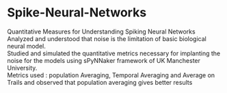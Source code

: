 # Spike-Neural-Networks
Quantitative Measures for Understanding Spiking Neural Networks
Analyzed and understood that noise is the limitation of basic biological neural model.\
Studied and simulated the quantitative metrics necessary for implanting the noise for the models using sPyNNaker framework of UK Manchester University.\
Metrics used : population Averaging, Temporal Averaging and Average on Trails and observed that population averaging gives better results
